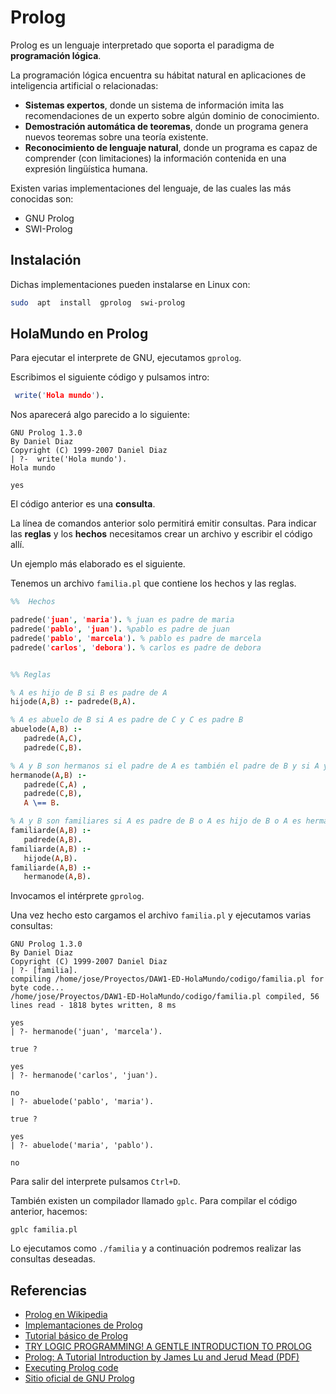 # Prolog

Prolog es un lenguaje interpretado que soporta el paradigma de **programación lógica**. 

La programación lógica encuentra su hábitat natural en aplicaciones de inteligencia artificial o relacionadas:

- **Sistemas expertos**, donde un sistema de información imita las recomendaciones de un experto sobre algún dominio de conocimiento.
- **Demostración automática de teoremas**, donde un programa genera nuevos teoremas sobre una teoría existente.
- **Reconocimiento de lenguaje natural**, donde un programa es capaz de comprender (con limitaciones) la información contenida en una expresión lingüística humana.

Existen varias implementaciones del lenguaje, de las cuales las más conocidas son:
- GNU Prolog
- SWI-Prolog

## Instalación

Dichas implementaciones pueden instalarse en Linux con:

```bash
sudo  apt  install  gprolog  swi-prolog
```

## HolaMundo en Prolog

Para ejecutar el interprete de GNU, ejecutamos `gprolog`.

Escribimos el siguiente código y pulsamos intro:

```prolog
 write('Hola mundo').
 ```
 Nos aparecerá algo parecido a lo siguiente:
 
 ```
 GNU Prolog 1.3.0
By Daniel Diaz
Copyright (C) 1999-2007 Daniel Diaz
| ?-  write('Hola mundo').
Hola mundo

yes
```

El código anterior es una **consulta**. 

La línea de comandos anterior solo permitirá emitir consultas. Para indicar las **reglas** y los **hechos** necesitamos crear un archivo y escribir el código allí. 

Un ejemplo más elaborado es el siguiente. 

Tenemos un archivo `familia.pl` que contiene los hechos y las reglas.

```prolog
%%  Hechos

padrede('juan', 'maria'). % juan es padre de maria
padrede('pablo', 'juan'). %pablo es padre de juan
padrede('pablo', 'marcela'). % pablo es padre de marcela
padrede('carlos', 'debora'). % carlos es padre de debora


%% Reglas

% A es hijo de B si B es padre de A
hijode(A,B) :- padrede(B,A).

% A es abuelo de B si A es padre de C y C es padre B
abuelode(A,B) :- 
   padrede(A,C), 
   padrede(C,B).

% A y B son hermanos si el padre de A es también el padre de B y si A y B no son lo mismo
hermanode(A,B) :- 
   padrede(C,A) , 
   padrede(C,B), 
   A \== B.        

% A y B son familiares si A es padre de B o A es hijo de B o A es hermano de B
familiarde(A,B) :- 
   padrede(A,B).
familiarde(A,B) :-
   hijode(A,B). 
familiarde(A,B) :- 
   hermanode(A,B).
```

Invocamos el intérprete `gprolog`.

Una vez hecho esto cargamos el archivo `familia.pl` y ejecutamos varias consultas:

```
GNU Prolog 1.3.0
By Daniel Diaz
Copyright (C) 1999-2007 Daniel Diaz
| ?- [familia].
compiling /home/jose/Proyectos/DAW1-ED-HolaMundo/codigo/familia.pl for byte code...
/home/jose/Proyectos/DAW1-ED-HolaMundo/codigo/familia.pl compiled, 56 lines read - 1818 bytes written, 8 ms

yes
| ?- hermanode('juan', 'marcela').

true ? 

yes
| ?- hermanode('carlos', 'juan').

no
| ?- abuelode('pablo', 'maria').

true ? 

yes
| ?- abuelode('maria', 'pablo').

no
```

Para salir del interprete pulsamos `Ctrl+D`.


También existen un compilador llamado `gplc`. Para compilar el código anterior, hacemos:

```
gplc familia.pl
``` 

Lo ejecutamos como `./familia` y a continuación podremos realizar las consultas deseadas.



## Referencias

- [Prolog en Wikipedia](https://es.wikipedia.org/wiki/Prolog)
- [Implemantaciones de Prolog](https://en.wikipedia.org/wiki/Comparison_of_Prolog_implementations)
- [Tutorial básico de Prolog](https://portal.uah.es/portal/page/portal/GP_EPD/PG-MA-ASIG/PG-ASIG-78010/TAB42351/Tutorial_Basico_Prolog.pdf)
- [TRY LOGIC PROGRAMMING! A GENTLE INTRODUCTION TO PROLOG](https://bernardopires.com/2013/10/try-logic-programming-a-gentle-introduction-to-prolog/)
- [Prolog: A Tutorial Introduction by James Lu and Jerud Mead (PDF)](https://classes.soe.ucsc.edu/cmps112/Spring03/languages/prolog/PrologIntro.pdf)
- [Executing Prolog code](http://www.swi-prolog.org/FAQ/ToplevelMode.html)
- [Sitio oficial de GNU Prolog](http://www.gprolog.org/)

